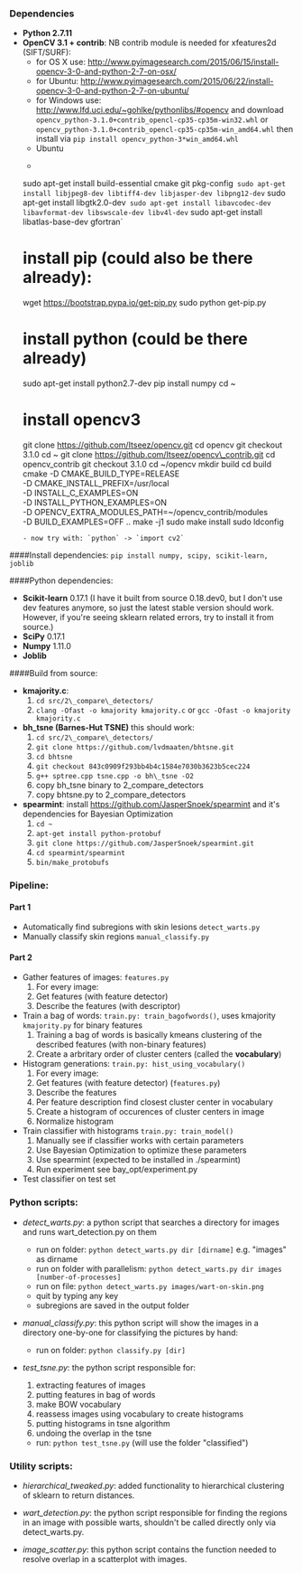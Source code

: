 ### Dependencies

- **Python 2.7.11**
- **OpenCV 3.1 + contrib**:
	NB contrib module is needed for xfeatures2d (SIFT/SURF):
	- for OS X use: <http://www.pyimagesearch.com/2015/06/15/install-opencv-3-0-and-python-2-7-on-osx/>
	- for Ubuntu: <http://www.pyimagesearch.com/2015/06/22/install-opencv-3-0-and-python-2-7-on-ubuntu/>
 	- for Windows use: <http://www.lfd.uci.edu/~gohlke/pythonlibs/#opencv> and download ```opencv_python-3.1.0+contrib_opencl-cp35-cp35m-win32.whl``` or ```opencv_python-3.1.0+contrib_opencl-cp35-cp35m-win_amd64.whl``` then install via ```pip install opencv_python-3*win_amd64.whl```
	- Ubuntu
	- ```
	sudo apt-get install build-essential cmake git pkg-config`
	sudo apt-get install libjpeg8-dev libtiff4-dev libjasper-dev libpng12-dev`
	sudo apt-get install libgtk2.0-dev`
	sudo apt-get install libavcodec-dev libavformat-dev libswscale-dev libv4l-dev`
	sudo apt-get install libatlas-base-dev gfortran`
	# install pip (could also be there already): 
	wget https://bootstrap.pypa.io/get-pip.py
	sudo python get-pip.py
	# install python (could be there already)
	sudo apt-get install python2.7-dev
	pip install numpy
	cd ~
	# install opencv3
	git clone https://github.com/Itseez/opencv.git
	cd opencv
	git checkout 3.1.0
	cd ~
	git clone https://github.com/Itseez/opencv\_contrib.git
	cd opencv\_contrib
	git checkout 3.1.0
	cd ~/opencv
	mkdir build
	cd build
	cmake -D CMAKE_BUILD_TYPE=RELEASE \
			-D CMAKE_INSTALL_PREFIX=/usr/local \
			-D INSTALL_C_EXAMPLES=ON \
			-D INSTALL_PYTHON_EXAMPLES=ON \
			-D OPENCV_EXTRA_MODULES_PATH=~/opencv_contrib/modules \
			-D BUILD_EXAMPLES=OFF ..
	make -j1
	sudo make install
	sudo ldconfig
	```
	- now try with: `python` -> `import cv2`

####Install dependencies:
```pip install numpy, scipy, scikit-learn, joblib```

####Python dependencies:
- **Scikit-learn** 0.17.1 (I have it built from source 0.18.dev0, but I don't use dev features anymore, so just the latest stable version should work. However, if you're seeing sklearn related errors, try to install it from source.)
- **SciPy** 0.17.1
- **Numpy** 1.11.0
- **Joblib**

####Build from source:
- **kmajority.c**: 
	1. `cd src/2\_compare\_detectors/`
	2. ```clang -Ofast -o kmajority kmajority.c``` or ```gcc -Ofast -o kmajority kmajority.c```
- **bh_tsne (Barnes-Hut TSNE)** this should work: 
	1. `cd src/2\_compare\_detectors/`
	2. `git clone https://github.com/lvdmaaten/bhtsne.git`
	3. `cd bhtsne`
	4. `git checkout 843c0909f293bb4b4c1584e7030b3623b5cec224`
	5. `g++ sptree.cpp tsne.cpp -o bh\_tsne -O2`
	6. copy bh_tsne binary to 2\_compare\_detectors
	7. copy bhtsne.py to 2\_compare\_detectors
- **spearmint**: install <https://github.com/JasperSnoek/spearmint> and it's dependencies for Bayesian Optimization
	1. `cd ~`
	2. `apt-get install python-protobuf`
	3. `git clone https://github.com/JasperSnoek/spearmint.git`
	4. `cd spearmint/spearmint`
	5. `bin/make_protobufs`

### Pipeline:

#### Part 1

- Automatically find subregions with skin lesions ```detect_warts.py```
- Manually classify skin regions ```manual_classify.py```

#### Part 2

- Gather features of images: ```features.py```
	1. For every image: 
	2. Get features (with feature detector)
	3. Describe the features (with descriptor)
- Train a bag of words: ```train.py: train_bagofwords()```, uses kmajority ```kmajority.py``` for binary features
	1. Training a bag of words is basically kmeans clustering of the described features (with non-binary features)
	2. Create a arbritary order of cluster centers (called the **vocabulary**)
- Histogram generations: ```train.py: hist_using_vocabulary()```
	1. For every image:
	2. Get features (with feature detector) (```features.py```)
	3. Describe the features
	4. Per feature description find closest cluster center in vocabulary
	5. Create a histogram of occurences of cluster centers in image
	6. Normalize histogram
- Train classifier with histograms  ```train.py: train_model()```
	1. Manually see if classifier works with certain parameters
	2. Use Bayesian Optimization to optimize these parameters
	3. Use spearmint (expected to be installed in ./spearmint)
	4. Run experiment see bay_opt/experiment.py
- Test classifier on test set

		
### Python scripts:

- *detect\_warts.py*: a python script that searches a directory for images and runs wart_detection.py on them
	- run on folder: ```python detect_warts.py dir [dirname]``` e.g. "images" as dirname
    - run on folder with parallelism: ```python detect_warts.py dir images [number-of-processes]```
    - run on file: ```python detect_warts.py images/wart-on-skin.png```
    - quit by typing any key
    - subregions are saved in the output folder

- *manual_classify.py*: this python script will show the images in a directory one-by-one for classifying the pictures by hand:
	- run on folder: ```python classify.py [dir]```

- *test_tsne.py*: the python script responsible for:
	1. extracting features of images
	2. putting features in bag of words
	3. make BOW vocabulary
	4. reassess images using vocabulary to create histograms
	5. putting histograms in tsne algorithm
	6. undoing the overlap in the tsne
	- run: ```python test_tsne.py``` (will use the folder "classified")

### Utility scripts:

- *hierarchical\_tweaked.py*: added functionality to hierarchical clustering of sklearn to return distances.

- *wart\_detection.py*: the python script responsible for finding the regions in an image with possible warts, shouldn't be called directly only via detect_warts.py.

- *image_scatter.py*: this python script contains the function needed to resolve overlap in a scatterplot with images.
